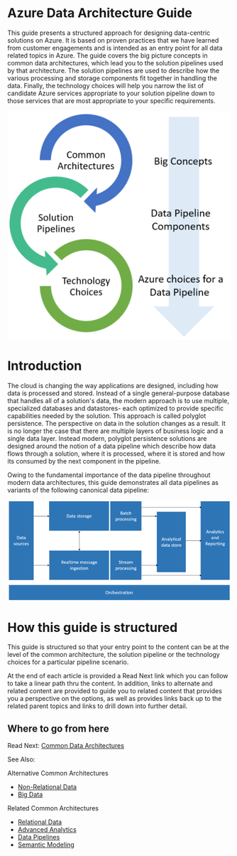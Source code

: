# Azure Data Architecture Guide

This guide presents a structured approach for designing data-centric solutions on Azure. It is based on proven practices that we have learned from customer engagements and is intended as an entry point for all data related topics in Azure. The guide covers the big picture concepts in common data architectures, which lead you to the solution pipelines used by that architecture. The solution pipelines are used to describe how the various processing and storage components fit together in handling the data. Finally, the technology choices will help you narrow the list of candidate Azure services appropriate to your solution pipeline down to those services that are most appropriate to your specific requirements. 

![Overview of the structure of the guide](./images/overview-flowchart.png)


# Introduction
The cloud is changing the way applications are designed, including how data is processed and stored. Instead of a single general-purpose database that handles all of a solution's data, the modern approach is to use multiple, specialized databases and datastores- each optimized to provide specific capabilities needed by the solution. This approach is called polyglot persistence. The perspective on data in the solution changes as a result. It is no longer the case that there are multiple layers of business logic and a single data layer. Instead modern, polyglot persistence solutions are designed around the notion of a data pipeline which describe how data flows through a solution, where it is processed, where it is stored and how its consumed by the next component in the pipeline. 

Owing to the fundamental importance of the data pipeline throughout modern data architectures, this guide demonstrates all data pipelines as variants of the following canonical data pipeline:  

![Overview Data Pipeline](./images/overall-data-pipeline.png)

# How this guide is structured
This guide is structured so that your entry point to the content can be at the level of the common architecture, the solution pipeline or the technology choices for a particular pipeline scenario. 

At the end of each article is provided a Read Next link which you can follow to take a linear path thru the content. In addition, links to alternate and related content are provided to guide you to related content that provides you a perspective on the options, as well as provides links back up to the related parent topics and links to drill down into further detail.


## <a name="wheretogo"></a>Where to go from here
Read Next:
[Common Data Architectures](./common-architectures/overview.md)

See Also:

Alternative Common Architectures
- [Non-Relational Data](./common-architectures/non-relational-data.md)
- [Big Data](./common-architectures/big-data.md)

Related Common Architectures
- [Relational Data](./common-architectures/relational-data.md)
- [Advanced Analytics](./common-architectures/advanced-analytics.md)
- [Data Pipelines](./common-architectures/data-pipelines.md)
- [Semantic Modeling](./common-architectures/semantic-modeling.md)